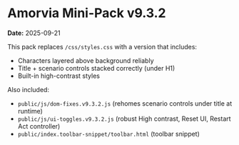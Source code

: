 # Amorvia Mini-Pack v9.3.2

**Date:** 2025-09-21

This pack replaces `/css/styles.css` with a version that includes:
- Characters layered above background reliably
- Title + scenario controls stacked correctly (under H1)
- Built-in high-contrast styles

Also included:
- `public/js/dom-fixes.v9.3.2.js` (rehomes scenario controls under title at runtime)
- `public/js/ui-toggles.v9.3.2.js` (robust High contrast, Reset UI, Restart Act controller)
- `public/index.toolbar-snippet/toolbar.html` (toolbar snippet)
